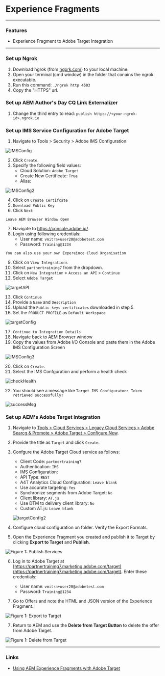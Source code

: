 
# Experience Fragments

---

### Features

* Experience Fragment to Adobe Target Integration

---

### Set up Ngrok

1. Download ngrok (from [ngork.com](http://ngrok.com)) to your local machine.
2. Open your terminal (cmd window) in the folder that conains the ngrok executable.
3. Run this command: `./ngrok http 4503`
4. Copy the "HTTPS" url.


### Set up AEM Author's Day CQ Link Externalizer

1. Change the third entry to read: `publish https://<your-ngrok-id>.ngrok.io`

### Set up IMS Service Configuration for Adobe Target

1. Navigate to Tools > Security > Adobe IMS Configuration

![IMSConfig](./images/IMSConfig.png)

2. Click `Create`.
3. Specify the following field values:
	* Cloud Solution: `Adobe Target`
	* Create New Certificate: `True`
	* Alias: <specify any alphanumeric value>

![IMSConfig2](./images/IMSConfig2.png)

4. Click on `Create Certifcate`
5. `Download Public Key`
6. Click `Next` 

``` 
Leave AEM Browser Window Open	
```

7. Navigate to https://console.adobe.io/
8. Login using following credentials:
	* User name: `vmitra+user20@adobetest.com`
	* Password: `Training@1234`

```
You can also use your own Expereince Cloud Organisation
```

9. Click on `View Integrations`
10. Select `partnertraining7` from the dropdown.
11. Click on `New Integration` > `Access an API` > `Continue`
12. Select `Adobe Target`

![targetAPI](./images/targetAPI.png)

13. Click `Continue`
14. Provide a `Name` and `Description`
15. Upload the `Public keys certificates` downloaded in step 5.
16. Set the `PRODUCT PROFILE` as `Default Workspace`

![targetConfig](./images/targetConfig.png)

17. `Continue to Integration Details`
18. Navigate back to AEM Browser window
19. Copy the values from Adobe I/O Console and paste them in the Adobe IMS Configuration Screen

![IMSConfig3](./images/IMSConfig3.png)

20. Click on `Create`.
21. Select the IMS Confguration and perform a health check

![checkHealth](./images/checkHealth.png)

22. You should see a message like `Target IMS Configuraton: Token retrieved successfully!`

![successMsg](./images/successMsg.png)

### Set up AEM's Adobe Target Integration

1. Navigate to [Tools > Cloud Services > Legacy Cloud Services > Adobe Searcg & Promote > Adobe Target > Configure Now](http://localhost:4502/libs/cq/core/content/tools/cloudservices.html).
2. Provide the title as `Target` and click `Create`.
3. Confgure the Adobe Target Cloud service as follows:
	* Client Code: `partnertraining7`
	* Authentication: `IMS`
	* IMS Configuration: <IMS Configuration>
	* API Type: `REST` 
	* A4T Analytics Cloud Configuration: `Leave blank`
	* Use accurate targeting: `Yes`
	* Synchronize segments from Adobe Target: `No`
	* Client library: `AT.js`
	* Use DTM to delivery client library: `No`
	* Custom AT.js: `Leave blank`

	![targetConfig2](./images/targetConfig2.png)

4. Configure cloud configuration on folder. Verify the Export Formats.
  
5. Open the Experience Fragment you created and publish it to Target by clicking **Export to Target** and **Publish**.

  ![Figure 1: Publish Services     ](./images/efPublishtoTarget.jpeg)

6. Log in to  Adobe Target at [https://partnertraining7.marketing.adobe.com/target](https://partnertraining7.marketing.adobe.com/target). Enter these credentials:
	* User name: `vmitra+user20@adobetest.com`
	* Password: `Training@1234`

7. Go to Offers and note the HTML and JSON version of the Experience Fragment.

 ![Figure 1: Export to Target     ](./images/efExport.jpeg)

7. Return to AEM and use the **Delete from Target Button** to delete the offer from Adobe Target. 

  ![Figure 1: Delete from Target     ](./images/efdelete.jpeg)



---

### Links

* [Using AEM Experience Fragments with Adobe Target](https://helpx.adobe.com/experience-manager/kt/sites/using/experience-fragment-target-feature-video-use.html)











